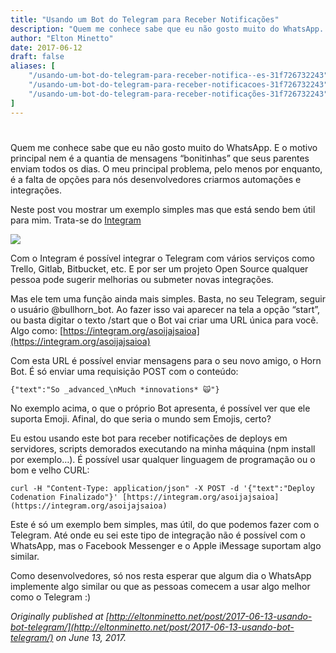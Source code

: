 ```yaml
---
title: "Usando um Bot do Telegram para Receber Notificações"
description: "Quem me conhece sabe que eu não gosto muito do WhatsApp. E o motivo principal nem é a quantia de mensagens “bonitinhas” que seus parentes enviam todos os dias..."
author: "Elton Minetto"
date: 2017-06-12
draft: false
aliases: [
    "/usando-um-bot-do-telegram-para-receber-notifica--es-31f726732243",
    "/usando-um-bot-do-telegram-para-receber-notificacoes-31f726732243",
    "/usando-um-bot-do-telegram-para-receber-notificações-31f726732243",
]
---
```


#

Quem me conhece sabe que eu não gosto muito do WhatsApp. E o motivo principal nem é a quantia de mensagens “bonitinhas” que seus parentes enviam todos os dias. O meu principal problema, pelo menos por enquanto, é a falta de opções para nós desenvolvedores criarmos automações e integrações.

Neste post vou mostrar um exemplo simples mas que está sendo bem útil para mim. Trata-se do [Integram](http://integram.org/)

![](https://cdn-images-1.medium.com/max/2000/1*P7YTnf4jmveAQRS61jr96Q.png)

Com o Integram é possível integrar o Telegram com vários serviços como Trello, Gitlab, Bitbucket, etc. E por ser um projeto Open Source qualquer pessoa pode sugerir melhorias ou submeter novas integrações.

Mas ele tem uma função ainda mais simples. Basta, no seu Telegram, seguir o usuário @bullhorn_bot. Ao fazer isso vai aparecer na tela a opção “start”, ou basta digitar o texto /start que o Bot vai criar uma URL única para você. Algo como: [https://integram.org/asoijajsaioa](https://integram.org/asoijajsaioa)

Com esta URL é possível enviar mensagens para o seu novo amigo, o Horn Bot. É só enviar uma requisição POST com o conteúdo:

    {"text":"So _advanced_\nMuch *innovations* 🙀"}

No exemplo acima, o que o próprio Bot apresenta, é possível ver que ele suporta Emoji. Afinal, do que seria o mundo sem Emojis, certo?

Eu estou usando este bot para receber notificações de deploys em servidores, scripts demorados executando na minha máquina (npm install por exemplo…). É possível usar qualquer linguagem de programação ou o bom e velho CURL:

    curl -H "Content-Type: application/json" -X POST -d '{"text":"Deploy Codenation Finalizado"}' [https://integram.org/asoijajsaioa](https://integram.org/asoijajsaioa)

Este é só um exemplo bem simples, mas útil, do que podemos fazer com o Telegram. Até onde eu sei este tipo de integração não é possível com o WhatsApp, mas o Facebook Messenger e o Apple iMessage suportam algo similar.

Como desenvolvedores, só nos resta esperar que algum dia o WhatsApp implemente algo similar ou que as pessoas comecem a usar algo melhor como o Telegram :)

*Originally published at [http://eltonminetto.net/post/2017-06-13-usando-bot-telegram/](http://eltonminetto.net/post/2017-06-13-usando-bot-telegram/) on June 13, 2017.*
